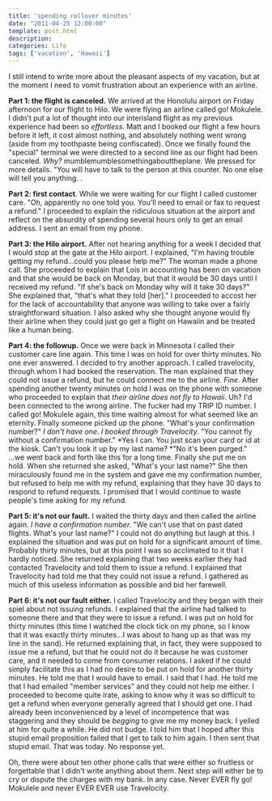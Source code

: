 ```yaml
---
title: 'spending rollover minutes'
date: "2011-04-25 12:00:00"
template: post.html
description: 
categories: Life
tags: ['vacation', 'Hawaii']
---
```


I still intend to write more about the pleasant aspects of my vacation, but at the moment I need to vomit frustration about an experience with an airline.  
  
**Part 1: the flight is canceled.** We arrived at the Honolulu airport on Friday afternoon for our flight to Hilo. We were flying an airline called go! Mokulele. I didn't put a lot of thought into our interisland flight as my previous experience had been so *effortless.* Matt and I booked our flight a few hours before it left, it cost almost nothing, and absolutely nothing went wrong (aside from my toothpaste being confiscated). Once we finally found the "special" terminal we were directed to a second line as our flight had been canceled. *Why?* mumblemumblesomethingabouttheplane. We pressed for more details. "You will have to talk to the person at this counter. No one else will tell you anything. .  
  
**Part 2: first contact**. While we were waiting for our flight I called customer care. "Oh, apparently no one told you. You'll need to email or fax to request a refund." I proceeded to explain the ridiculous situation at the airport and reflect on the absurdity of spending several hours only to get an email address. I sent an email from my phone.  
  
**Part 3: the Hilo airport.** After not hearing anything for a week I decided that I would stop at the gate at the Hilo airport. I explained, "I'm having trouble getting my refund...could you please help me?" The woman made a phone call. She proceeded to explain that Lois in accounting has been on vacation and that she would be back on Monday, but that it would be 30 days until I received my refund. "If she's back on Monday why will it take 30 days?" She explained that, "that's what they told [her]." I proceeded to accost her for the lack of accountability that anyone was willing to take over a fairly straightforward situation. I also asked why she thought anyone would fly their airline when they could just go get a flight on Hawaiin and be treated like a human being.  
  
**Part 4: the followup.** Once we were back in Minnesota I called their customer care line again. This time I was on hold for over thirty minutes. No one ever answered. I decided to try another approach. I called travelocity, through whom I had booked the reservation. The man explained that they could not issue a refund, but he could connect me to the airline. *Fine*. After spending another twenty minutes on hold I was on the phone with someone who proceeded to explain that *their airline does not fly to Hawaii*. Uh? I'd been connected to the wrong airline. The fucker had my TRIP ID number. I called go! Mokulele again, this time waiting almost for what seemed like an eternity. Finally someone picked up the phone. "What's your confirmation number?" *I don't have one. I booked through Travelocity.* "You cannot fly without a confirmation number." *Yes I can. You just scan your card or id at the kiosk. Can't you look it up by my last name? *"No it's been purged." ...we went back and forth like this for a long time. Finally she put me on hold. When she returned she asked, "What's your last name?" She then miraculously found me in the system and gave me my confirmation number, but refused to help me with my refund, explaining that they have 30 days to respond to refund requests. I promised that I would continue to waste people's time asking for my refund.  
  
**Part 5: it's not our fault.** I waited the thirty days and then called the airline again. *I have a confirmation number.* "We can't use that on past dated flights. What's your last name?" I could not do anything but laugh at this. I explained the situation and was put on hold for a significant amount of time. Probably thirty minutes, but at this point I was so acclimated to it that I hardly noticed. She returned explaining that two weeks earlier they had contacted Travelocity and told them to issue a refund. I explained that Travelocity had told me that they could not issue a refund. I gathered as much of this useless information as possible and bid her farewell.  
  
**Part 6: it's not our fault either.** I called Travelocity and they began with their spiel about not issuing refunds. I explained that the airline had talked to someone there and that they were to issue a refund. I was put on hold for thirty minutes (this time I watched the clock tick on my phone, so I know that it was exactly thirty minutes...I was about to hang up as that was my line in the sand). He returned explaining that, in fact, they were supposed to issue me a refund, but that he could not do it because he was customer care, and it needed to come from consumer relations. I asked if he could simply facilitate this as I had no desire to be put on hold for another thirty minutes. He told me that I would have to email. I said that I had. He told me that I had emailed "member services" and they could not help me either. I proceeded to become quite irate, asking to know why it was so difficult to get a refund when everyone generally agreed that I should get one. I had already been inconvenienced by a level of incompetence that was staggering and they should be *begging* to give me my money back. I yelled at him for quite a while. He did not budge. I told him that I hoped after this stupid email proposition failed that I get to talk to him again. I then sent that stupid email. That was today. No response yet.  
  
Oh, there were about ten other phone calls that were either so fruitless or forgettable that I didn't write anything about them. Next step will either be to cry or dispute the charges with my bank. In any case. Never EVER fly go! Mokulele and never EVER EVER use Travelocity.